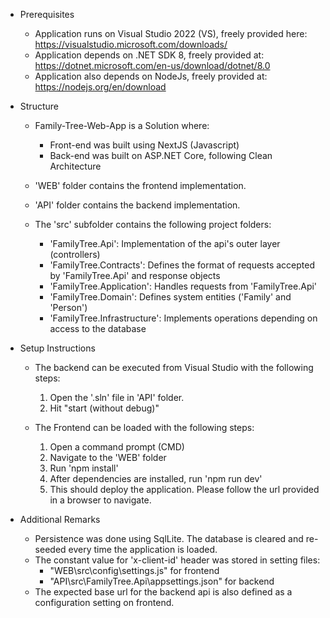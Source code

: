 - Prerequisites
    - Application runs on Visual Studio 2022 (VS), freely provided here: https://visualstudio.microsoft.com/downloads/
    - Application depends on .NET SDK 8, freely provided at: https://dotnet.microsoft.com/en-us/download/dotnet/8.0
    - Application also depends on NodeJs, freely provided at: https://nodejs.org/en/download


- Structure 
	- Family-Tree-Web-App is a Solution where:
		- Front-end was built using NextJS (Javascript)
		- Back-end was built on ASP.NET Core, following Clean Architecture
	- 'WEB' folder contains the frontend implementation.
	- 'API' folder contains the backend implementation.
	
    - The 'src' subfolder contains the following project folders:
		- 'FamilyTree.Api': Implementation of the api's outer layer (controllers)
		- 'FamilyTree.Contracts': Defines the format of requests accepted by 'FamilyTree.Api' and response objects
		- 'FamilyTree.Application': Handles requests from 'FamilyTree.Api'
		- 'FamilyTree.Domain': Defines system entities ('Family' and 'Person')
		- 'FamilyTree.Infrastructure': Implements operations depending on access to the database	


- Setup Instructions
    - The backend can be executed from Visual Studio with the following steps:
	    1. Open the '.sln' file in 'API' folder.
		2. Hit "start (without debug)"
		
	- The Frontend can be loaded with the following steps:
		1. Open a command prompt (CMD)
		2. Navigate to the 'WEB' folder
		3. Run 'npm install'
		4. After dependencies are installed, run 'npm run dev'
		5. This should deploy the application. Please follow the url provided in a browser to navigate.


- Additional Remarks
	- Persistence was done using SqlLite. The database is cleared and re-seeded every time the application is loaded.
	- The constant value for 'x-client-id' header was stored in setting files:
		- "WEB\src\config\settings.js" for frontend
		- "API\src\FamilyTree.Api\appsettings.json" for backend
	- The expected base url for the backend api is also defined as a configuration setting on frontend.
